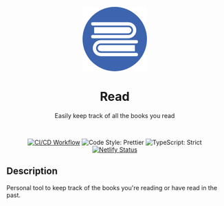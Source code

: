 <p align="center">
  <img
     class="logo"
     alt="Website Logo"
     src="https://github.com/vicsantizo/read/raw/main/read-logo.png">
     <h1 align="center">Read</h1> 
</p>

<p align="center">Easily keep track of all the books you read</p>
<br/>

<div align="center">
  
[![CI/CD Workflow](https://github.com/vicsantizo/read/actions/workflows/ci-cd.yml/badge.svg?branch=main)](https://github.com/vicsantizo/read/actions/workflows/ci-cd.yml)
<img alt="Code Style: Prettier" src="https://img.shields.io/badge/code_style-prettier-14cc21.svg" />
<img alt="TypeScript: Strict" src="https://img.shields.io/badge/typescript-strict-14cc21.svg" />
 [![Netlify Status](https://api.netlify.com/api/v1/badges/88b8e41d-ebf4-4fdf-9e6a-84d23d75096a/deploy-status)](https://app.netlify.com/sites/readingtracker/deploys)


</div>

## Description

Personal tool to keep track of the books you're reading or have read in the past.
